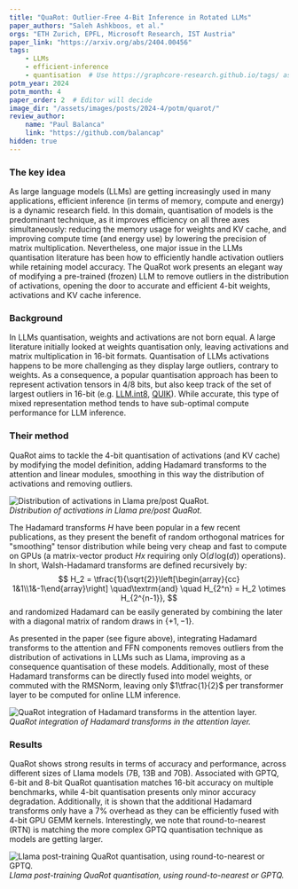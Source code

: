 ```yaml
---
title: "QuaRot: Outlier-Free 4-Bit Inference in Rotated LLMs"
paper_authors: "Saleh Ashkboos, et al."
orgs: "ETH Zurich, EPFL, Microsoft Research, IST Austria"
paper_link: "https://arxiv.org/abs/2404.00456"
tags:
    - LLMs
    - efficient-inference
    - quantisation  # Use https://graphcore-research.github.io/tags/ as reference
potm_year: 2024
potm_month: 4
paper_order: 2  # Editor will decide
image_dir: "/assets/images/posts/2024-4/potm/quarot/"
review_author:
    name: "Paul Balanca"
    link: "https://github.com/balancap"
hidden: true
---
```



### The key idea

As large language models (LLMs) are getting increasingly used in many applications, efficient inference (in terms of memory, compute and energy) is a dynamic research field. In this domain, quantisation of models is the predominant technique, as it improves efficiency on all three axes simultaneously: reducing the memory usage for weights and KV cache, and improving compute time (and energy use) by lowering the precision of matrix multiplication. Nevertheless, one major issue in the LLMs quantisation literature has been how to efficiently handle activation outliers while retaining model accuracy. The QuaRot work presents an elegant way of modifying a pre-trained (frozen) LLM to remove outliers in the distribution of activations, opening the door to accurate and efficient 4-bit weights, activations and KV cache inference. 

### Background

In LLMs quantisation, weights and activations are not born equal. A large literature initially looked at weights quantisation only, leaving activations and matrix multiplication in 16-bit formats. Quantisation of LLMs activations happens to be more challenging as they display large outliers, contrary to weights. As a consequence, a popular quantisation approach has been to represent activation tensors in 4/8 bits, but also keep track of the set of largest outliers in 16-bit (e.g. [LLM.int8](https://arxiv.org/abs/2208.07339), [QUIK](https://arxiv.org/abs/2310.09259)). While accurate, this type of mixed representation method tends to have sub-optimal compute performance for LLM inference.

### Their method

QuaRot aims to tackle the 4-bit quantisation of activations (and KV cache) by modifying the model definition, adding Hadamard transforms to the attention and linear modules, smoothing in this way the distribution of activations and removing outliers.

<img src="{{ page.image_dir | append: 'quarot-outliers.png' | relative_url }}" alt="Distribution of activations in Llama pre/post QuaRot.">
<figcaption><i>Distribution of activations in Llama pre/post QuaRot.</i></figcaption>

The Hadamard transforms $H$ have been popular in a few recent publications, as they present the benefit of random orthogonal matrices for "smoothing" tensor distribution while being very cheap and fast to compute on GPUs (a matrix-vector product $Hx$ requiring only $\text{O}(d\,\text{log}(d))$ operations). In short, Walsh-Hadamard transforms are defined recursively by:
$$
H_2 = \tfrac{1}{\sqrt{2}}\left[\begin{array}{cc}
    1&1\\1&-1\end{array}\right]
    \quad\textrm{and} \quad H_{2^n} = H_2 \otimes H_{2^{n-1}},
$$
and randomized Hadamard can be easily generated by combining the later with a diagonal matrix of random draws in $\{+1, -1\}$.

As presented in the paper (see figure above), integrating Hadamard transforms to the attention and FFN components removes outliers from the distribution of activations in LLMs such as Llama, improving as a consequence quantisation of these models. Additionally, most of these Hadamard transforms can be directly fused into model weights, or commuted with the RMSNorm, leaving only $1\tfrac{1}{2}$ per transformer layer to be computed for online LLM inference.

<img src="{{ page.image_dir | append: 'quarot-attention-layer.png' | relative_url }}" alt="QuaRot integration of Hadamard transforms in the attention layer.">
<figcaption><i>QuaRot integration of Hadamard transforms in the attention layer.</i></figcaption>

### Results

QuaRot shows strong results in terms of accuracy and performance, across different sizes of Llama models (7B, 13B and 70B). Associated with GPTQ, 6-bit and 8-bit QuaRot quantisation matches 16-bit accuracy on multiple benchmarks, while 4-bit quantisation presents only minor accuracy degradation. Additionally, it is shown that the additional Hadamard transforms only have a 7% overhead as they can be efficiently fused with 4-bit GPU GEMM kernels. Interestingly, we note that round-to-nearest (RTN) is matching the more complex GPTQ quantisation technique as models are getting larger.

<img src="{{ page.image_dir | append: 'quarot-results.png' | relative_url }}" alt="Llama post-training QuaRot quantisation, using round-to-nearest or GPTQ.">
<figcaption><i>Llama post-training QuaRot quantisation, using round-to-nearest or GPTQ.</i></figcaption>
